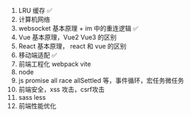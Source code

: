 1. LRU 缓存 ✅
2. 计算机网络
3. websocket 基本原理 + im 中的重连逻辑 ✅
4. Vue 基本原理，Vue2 Vue3 的区别
5. React 基本原理， react 和 vue 的区别
6. 移动端适配 ✅
7. 前端工程化 webpack vite
8. node
9. js promise all race allSettled 等，事件循环，宏任务微任务
10. 前端安全，xss 攻击，csrf攻击
11. sass less
12. 前端性能优化
